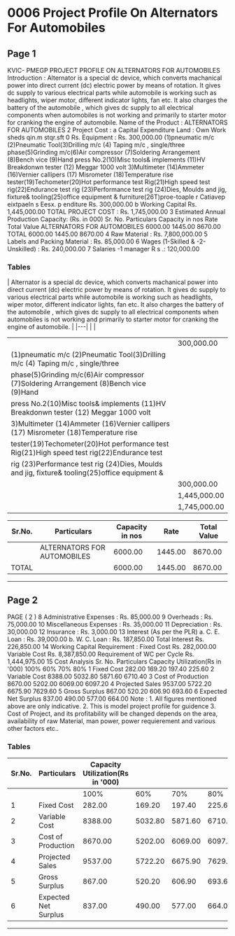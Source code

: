 # 0006 Project Profile On Alternators For Automobiles

## Page 1

KVIC- PMEGP PROJECT PROFILE ON ALTERNATORS FOR AUTOMOBILES Introduction : Alternator is a special dc device, which converts machanical power into direct current (dc) electric power by means of rotation. It gives dc supply to various electrical parts while automobile is working such as headlights, wiper motor, different indicator lights, fan etc. It also charges the battery of the automobile , which gives dc supply to all electrical components when automobiles is not working and primarily to starter motor for cranking the engine of automobile. Name of the Product : ALTERNATORS FOR AUTOMOBILES 2 Project Cost : a Capital Expenditure Land : Own Work sheds qin.m stqr.sft 0 Rs. Equipment : Rs. 300,000.00 (1)pneumatic m/c (2)Pneumatic Tool(3)Drilling m/c (4) Taping m/c , single/three phase(5)Grinding m/c(6)Air compressor (7)Soldering Arrangement (8)Bench vice (9)Hand press No.2(10)Misc tools& implements (11)HV Breakdonwn tester (12) Meggar 1000 volt 3)Multimeter (14)Ammeter (16)Vernier callipers (17) Misrometer (18)Temperature rise tester(19)Techometer(20)Hot performance test Rig(21)High speed test rig(22)Endurance test rig (23)Performance test rig (24)Dies, Moulds and jig, fixture& tooling(25)office equipment & furniture(26T)proe-toaple r Catiavep eixtpaeln s Eesx. p enditure Rs. 300,000.00 b Working Capital Rs. 1,445,000.00 TOTAL PROJECT COST : Rs. 1,745,000.00 3 Estimated Annual Production Capacity: (Rs. in 000) Sr. No. Particulars Capacity in nos Rate Total Value ALTERNATORS FOR AUTOMOBILES 6000.00 1445.00 8670.00 TOTAL 6000.00 1445.00 8670.00 4 Raw Material : Rs. 7,800,000.00 5 Labels and Packing Material : Rs. 85,000.00 6 Wages (1-Skilled & -2-Unskilled) : Rs. 240,000.00 7 Salaries -1 manager R s .: 120,000.00

### Tables

| Alternator is a special dc device, which converts machanical power into direct current (dc) electric power by means
of rotation. It gives dc supply to various electrical parts while automobile is working such as headlights, wiper
motor, different indicator lights, fan etc. It also charges the battery of the automobile , which gives dc supply to all
electrical components when automobiles is not working and primarily to starter motor for cranking the engine of
automobile. |
|---|
|  |

|  |  |
|---|---|
|  | 300,000.00 |
| (1)pneumatic m/c (2)Pneumatic Tool(3)Drilling m/c (4) Taping m/c , single/three |  |
| phase(5)Grinding m/c(6)Air compressor (7)Soldering Arrangement (8)Bench vice (9)Hand
press No.2(10)Misc tools& implements (11)HV Breakdonwn tester (12) Meggar 1000 volt |  |
| 3)Multimeter (14)Ammeter (16)Vernier callipers (17) Misrometer (18)Temperature rise |  |
| tester(19)Techometer(20)Hot performance test Rig(21)High speed test rig(22)Endurance test
rig (23)Performance test rig (24)Dies, Moulds and jig, fixture& tooling(25)office equipment & |  |
|  | 300,000.00 |
|  | 1,445,000.00 |
|  | 1,745,000.00 |

| Sr.No. | Particulars | Capacity in nos | Rate | Total Value |
|---|---|---|---|---|
|  | ALTERNATORS FOR AUTOMOBILES | 6000.00 | 1445.00 | 8670.00 |
| TOTAL |  | 6000.00 | 1445.00 | 8670.00 |

---

## Page 2

PAGE ( 2 ) 8 Administrative Expenses : Rs. 85,000.00 9 Overheads : Rs. 75,000.00 10 Miscellaneous Expenses : Rs. 35,000.00 11 Depreciation : Rs. 30,000.00 12 Insurance : Rs. 3,000.00 13 Interest (As per the PLR) a. C. E. Loan : Rs. 39,000.00 b. W. C. Loan : Rs. 187,850.00 Total Interest Rs. 226,850.00 14 Working Capital Requirement : Fixed Cost Rs. 282,000.00 Variable Cost Rs. 8,387,850.00 Requirement of WC per Cycle Rs. 1,444,975.00 15 Cost Analysis Sr. No. Particulars Capacity Utilization(Rs in '000) 100% 60% 70% 80% 1 Fixed Cost 282.00 169.20 197.40 225.60 2 Variable Cost 8388.00 5032.80 5871.60 6710.40 3 Cost of Production 8670.00 5202.00 6069.00 6097.20 4 Projected Sales 9537.00 5722.20 6675.90 7629.60 5 Gross Surplus 867.00 520.20 606.90 693.60 6 Expected Net Surplus 837.00 490.00 577.00 664.00 Note : 1. All figures mentioned above are only indicative. 2. This is model project profile for guidence 3. Cost of Project, and its profitability will be changed depends on the area, availability of raw Material, man power, power requierement and various other factors etc..

### Tables

| Sr.No. | Particulars | Capacity Utilization(Rs in '000) |  |  |  |
|---|---|---|---|---|---|
|  |  | 100% | 60% | 70% | 80% |
| 1 | Fixed Cost | 282.00 | 169.20 | 197.40 | 225.60 |
| 2 | Variable Cost | 8388.00 | 5032.80 | 5871.60 | 6710.40 |
| 3 | Cost of Production | 8670.00 | 5202.00 | 6069.00 | 6097.20 |
| 4 | Projected Sales | 9537.00 | 5722.20 | 6675.90 | 7629.60 |
| 5 | Gross Surplus | 867.00 | 520.20 | 606.90 | 693.60 |
| 6 | Expected Net Surplus | 837.00 | 490.00 | 577.00 | 664.00 |

---
